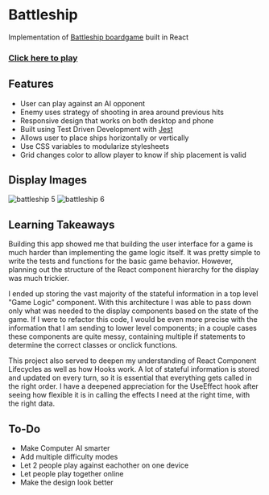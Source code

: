 # Battleship

Implementation of [Battleship boardgame](https://en.wikipedia.org/wiki/Battleship_(game)) built in React

### [Click here to play](https://bboylen.github.io/battleship/)

## Features

- User can play against an AI opponent
- Enemy uses strategy of shooting in area around previous hits
- Responsive design that works on both desktop and phone
- Built using Test Driven Development with [Jest](https://jestjs.io/)
- Allows user to place ships horizontally or vertically
- Use CSS variables to modularize stylesheets
- Grid changes color to allow player to know if ship placement is valid

## Display Images

![battleship 5](https://user-images.githubusercontent.com/52515015/115127467-508c0400-9f9c-11eb-9782-06e7e0433120.png) ![battleship 6](https://user-images.githubusercontent.com/52515015/115127469-5255c780-9f9c-11eb-9543-529d82d6494b.png)


## Learning Takeaways

Building this app showed me that building the user interface for a game is much harder than implementing the game logic itself. It was pretty simple to write the tests and functions for the basic game behavior. However, planning out the structure of the React component hierarchy for the display was much trickier. 

I ended up storing the vast majority of the stateful information in a top level "Game Logic" component. With this architecture I was able to pass down only what was needed to the display components based on the state of the game. If I were to refactor this code, I would be even more precise with the information that I am sending to lower level components; in a couple cases these components are quite messy, containing multiple if statements to determine the correct classes or onclick functions.

This project also served to deepen my understanding of React Component Lifecycles as well as how Hooks work. A lot of stateful information is stored and updated on every turn, so it is essential that everything gets called in the right order. I have a deepened appreciation for the UseEffect hook after seeing how flexible it is in calling the effects I need at the right time, with the right data. 

## To-Do

- Make Computer AI smarter
- Add multiple difficulty modes
- Let 2 people play against eachother on one device
- Let people play together online
- Make the design look better
